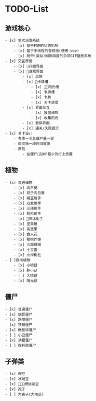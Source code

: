 # TODO-List

## 游戏核心

    - [x] 单次派发系统
        - [x] 基于FSM的状态机制
        - [x] 基于多线程的音频池(使用.wav)
        - [x] 附带(类似)回调函数的杂项GIF播放系统
    - [x] 交互界面
        - [x] 开始界面
        - [x] 游戏界面
            - [x] 后院
            - [x] 卡牌槽
                - [x] 阳光槽
                - [x] 卡牌槽
                - [x] 卡牌
                - [x] 关卡进度
            - [x] 界面交互
                - [x] 放置植物
                - [x] 收集阳光
            - [x] 暂停界面
            - [x] 通关/失败提示
    - [x] 关卡设计
        - 考虑一关总僵尸量一定
        - 每间隔一段时间放置
        - 原则：
            - 在僵尸总HP最少的行上放置

## 植物

    - [x] 普通植物
        - [x] 向日葵
        - [x] 双子向日葵
        - [x] 豌豆射手
        - [x] 双发射手
        - [x] 三线射手
        - [x] 机枪射手
        - [x] 寒冰射手
        - [x] 坚果墙
        - [x] 高坚果
        - [x] 食人花
        - [x] 樱桃炸弹
        - [x] 火爆辣椒
        - [x] 土豆雷
        - [x] 火炬树桩
    - [ ]夜间植物
        - [x] 小喷菇
        - [x] 胆小菇
        - [ ] 大喷菇
        - [x] 阳光菇  

## 僵尸

    - [x] 普通僵尸
    - [x] 旗帜僵尸
    - [x] 路障僵尸
    - [x] 铁桶僵尸
    - [x] 橄榄球僵尸
    - [ ] 小丑僵尸
    - [x] 读报僵尸
    - [ ] 撑杆跳僵尸

## 子弹类

    - [x] 豌豆
    - [x] 冰豌豆
    - [x] 燃烧豌豆
    - [x] 孢子
    - [ ] 大孢子(大喷菇)